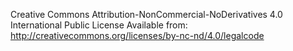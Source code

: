 Creative Commons Attribution-NonCommercial-NoDerivatives 4.0 International Public License
Available from: http://creativecommons.org/licenses/by-nc-nd/4.0/legalcode
